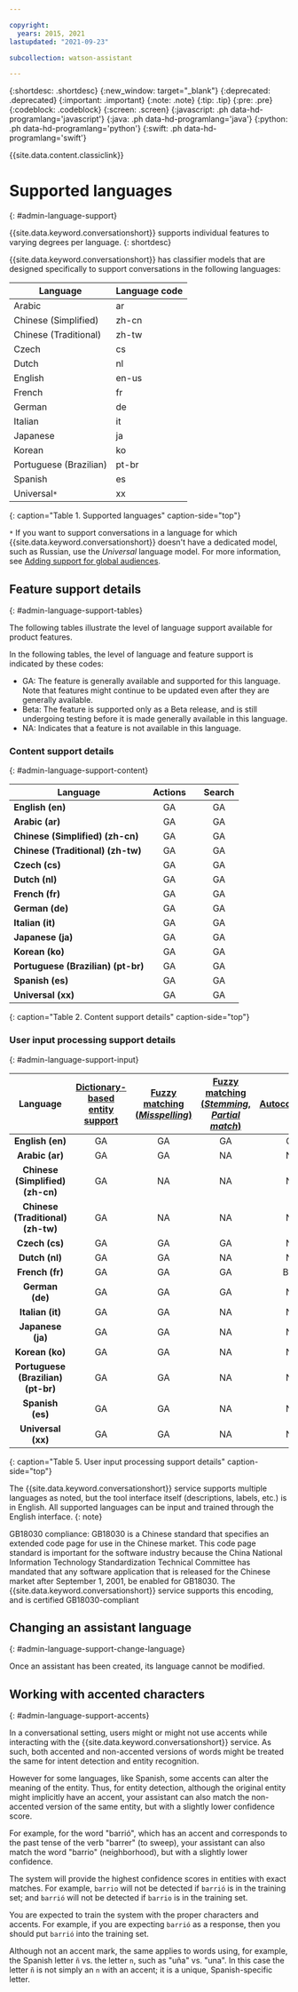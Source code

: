 ```yaml
---

copyright:
  years: 2015, 2021
lastupdated: "2021-09-23"

subcollection: watson-assistant

---
```


{:shortdesc: .shortdesc}
{:new_window: target="_blank"}
{:deprecated: .deprecated}
{:important: .important}
{:note: .note}
{:tip: .tip}
{:pre: .pre}
{:codeblock: .codeblock}
{:screen: .screen}
{:javascript: .ph data-hd-programlang='javascript'}
{:java: .ph data-hd-programlang='java'}
{:python: .ph data-hd-programlang='python'}
{:swift: .ph data-hd-programlang='swift'}

{{site.data.content.classiclink}}

# Supported languages
{: #admin-language-support}

{{site.data.keyword.conversationshort}} supports individual features to varying degrees per language.
{: shortdesc}

{{site.data.keyword.conversationshort}} has classifier models that are designed specifically to support conversations in the following languages:

| Language | Language code |
|----------|---------------|
| Arabic | ar |
| Chinese (Simplified) | zh-cn |
| Chinese (Traditional) | zh-tw |
| Czech | cs |
| Dutch | nl |
| English | en-us |
| French | fr |
| German | de |
| Italian | it |
| Japanese | ja |
| Korean | ko |
| Portuguese (Brazilian) | pt-br |
| Spanish | es |
| Universal`*` | xx |
{: caption="Table 1. Supported languages" caption-side="top"}

`*` If you want to support conversations in a language for which {{site.data.keyword.conversationshort}} doesn't have a dedicated model, such as Russian, use the *Universal* language model. For more information, see [Adding support for global audiences](/docs/assistant?topic=assistant-assistant-language).

## Feature support details
{: #admin-language-support-tables}

The following tables illustrate the level of language support available for product features.

In the following tables, the level of language and feature support is indicated by these codes:

- GA: The feature is generally available and supported for this language. Note that features might continue to be updated even after they are generally available.
- Beta: The feature is supported only as a Beta release, and is still undergoing testing before it is made generally available in this language.
- NA: Indicates that a feature is not available in this language.

### Content support details
{: #admin-language-support-content}

| Language | **Actions** | <!--**Dialog**--> | **Search** |
| --- |:---:|:---:|:---:|
| **English (en)**                   | GA | <!--GA--> | GA |
| **Arabic (ar)**                    | GA | <!--GA--> | GA |
| **Chinese (Simplified) (zh-cn)**   | GA | <!--GA--> | GA |
| **Chinese (Traditional) (zh-tw)**  | GA | <!--GA--> | GA |
| **Czech (cs)**                     | GA | <!--GA--> | GA |
| **Dutch (nl)**                     | GA | <!--GA--> | GA |
| **French (fr)**                    | GA | <!--GA--> | GA |
| **German (de)**                    | GA | <!--GA--> | GA |
| **Italian (it)**                   | GA | <!--GA--> | GA |
| **Japanese (ja)**                  | GA | <!--GA--> | GA |
| **Korean (ko)**                    | GA | <!--GA--> | GA |
| **Portuguese (Brazilian) (pt-br)** | GA | <!--GA--> | GA |
| **Spanish (es)**                   | GA | <!--GA--> | GA |
| **Universal (xx)**                 | GA | <!--GA--> | GA |
{: caption="Table 2. Content support details" caption-side="top"}

<!--### Intent feature support details
{: #admin-language-support-intents}

| Language | **[Content Catalog](/docs/assistant?topic=assistant-catalog)** | **[Irrelevance detection](/docs/assistant?topic=assistant-irrelevance-detection)** | **[Enhanced intent detection](/docs/assistant?topic=assistant-intent-detection)** |
|:---:|:---:|:---:|:---:|
| **English (en)**                   | GA | GA | GA |
| **Arabic (ar)**                    | GA (except Covid-19) | NA | NA |
| **Chinese (Simplified) (zh-cn)**   | NA | NA | NA |
| **Chinese (Traditional) (zh-tw)**  | NA | NA | NA |
| **Czech (cs)**                     | NA | NA | NA |
| **Dutch (nl)**                     | NA | NA | NA |
| **French (fr)**                    | GA | NA | NA |
| **German (de)**                    | GA (except Covid-19) | NA | NA |
| **Italian (it)**                   | GA (except Covid-19) | NA | NA |
| **Japanese (ja)**                  | GA (except Covid-19) | NA | NA |
| **Korean (ko)**                    | NA | NA | NA |
| **Portuguese (Brazilian) (pt-br)** | GA | NA | NA |
| **Spanish (es)**                   | GA | NA | NA |
| **Universal (xx)**                 | NA | GA | GA |
{: caption="Table 3. Intent feature support details" caption-side="top"}

### Recommendations feature support details continued
{: #admin-language-support-recommendations}

| Language | **[User example recommendations](/docs/assistant?topic=assistant-intent-recommendations#intent-recommendations-get-example-recommendations-task)** | **[Intent recommendations](/docs/assistant?topic=assistant-intent-recommendations#intent-recommendations-get-intent-recommendations-task)** |
|:---:|:---:|:---:|
| **English (en)**                   | GA | GA |
| **Arabic (ar)**                    | NA | NA |
| **Chinese (Simplified) (zh-cn)**   | NA | NA |
| **Chinese (Traditional) (zh-tw)**  | NA | NA |
| **Czech (cs)**                     | NA | NA |
| **Dutch (nl)**                     | NA | NA |
| **French (fr)**                    | NA | GA |
| **German (de)**                    | NA | GA |
| **Italian (it)**                   | NA | GA |
| **Japanese (ja)**                  | GA | NA |
| **Korean (ko)**                    | NA | NA |
| **Portuguese (Brazilian) (pt-br)** | NA | GA |
| **Spanish (es)**                   | NA | GA |
| **Universal (xx)**                 | NA | NA |
{: caption="Table 4. Recommendations feature support details continued" caption-side="top"}-->

### User input processing support details
{: #admin-language-support-input}

| Language | **[Dictionary-based entity support](/docs/assistant?topic=assistant-entities#entities-create-dictionary-based)** | **[Fuzzy matching (*Misspelling*)](/docs/assistant?topic=assistant-entities#entities-fuzzy-matching)** | **[Fuzzy matching (*Stemming*, *Partial match*)](/docs/assistant?topic=assistant-entities#entities-fuzzy-matching)** | **[Autocorrection](/docs/assistant?topic=assistant-dialog-runtime-spell-check)** |
|:---:|:---:|:---:|:---:|:---:|
| **English (en)**                   | GA | GA | GA | GA |
| **Arabic (ar)**                    | GA | GA | NA | NA |
| **Chinese (Simplified) (zh-cn)**   | GA | NA | NA | NA |
| **Chinese (Traditional) (zh-tw)**  | GA | NA | NA | NA |
| **Czech (cs)**                     | GA | GA | GA | NA |
| **Dutch (nl)**                     | GA | GA | NA | NA |
| **French (fr)**                    | GA | GA | GA | Beta |
| **German (de)**                    | GA | GA | GA | NA |
| **Italian (it)**                   | GA | GA | NA | NA |
| **Japanese (ja)**                  | GA | GA | NA | NA |
| **Korean (ko)**                    | GA | GA | NA | NA |
| **Portuguese (Brazilian) (pt-br)** | GA | GA | NA | NA |
| **Spanish (es)**                   | GA | GA | NA | NA |
| **Universal (xx)**                 | GA | GA | NA | NA |
{: caption="Table 5. User input processing support details" caption-side="top"}

<!--### Entity feature support details
{: #admin-language-support-entities}

| Language | **[Contextual entities](/docs/assistant?topic=assistant-entities#entities-create-annotation-based)** | **[Synonym recommendations](/docs/assistant?topic=assistant-entities#entities-create-dictionary-based)** |
|:---:|:---:|:---:|
| **English (en)**                   | GA | GA |
| **Arabic (ar)**                    | NA | NA |
| **Chinese (Simplified) (zh-cn)**   | NA | NA |
| **Chinese (Traditional) (zh-tw)**  | NA | NA |
| **Czech (cs)**                     | NA | NA |
| **Dutch (nl)**                     | NA | NA |
| **French (fr)**                    | Beta | GA |
| **German (de)**                    | NA | NA |
| **Italian (it)**                   | NA | NA |
| **Japanese (ja)**                  | NA | GA |
| **Korean (ko)**                    | NA | NA |
| **Portuguese (Brazilian) (pt-br)** | NA | NA |
| **Spanish (es)**                   | NA | GA |
| **Universal (xx)**                 | NA | NA |
{: caption="Table 6. Entity feature support details" caption-side="top"}-->

<!--### System entity feature support details
{: #admin-language-support-system-entities}

| Language | **[System entities](/docs/assistant?topic=assistant-system-entities)** | **[Legacy system entities](/docs/assistant?topic=assistant-legacy-system-entities)** |
|:---|:---:|:---:|
| **English (en)**                   | GA | Deprecated |
| **Arabic (ar)**                    | GA | Deprecated |
| **Chinese (Simplified) (zh-cn)**   | GA | Deprecated |
| **Chinese (Traditional) (zh-tw)**  | GA | Deprecated |
| **Czech (cs)**                     | GA | Deprecated |
| **Dutch (nl)**                     | GA | Deprecated |
| **French (fr)**                    | GA | Deprecated |
| **German (de)**                    | GA | Deprecated |
| **Italian (it)**                   | GA | Deprecated |
| **Japanese (ja)**                  | GA | Deprecated |
| **Korean (ko)**                    | GA | Deprecated |
| **Portuguese (Brazilian) (pt-br)** | GA | Deprecated |
| **Spanish (es)**                   | GA | Deprecated |
| **Universal (xx)**                 | GA | NA |
{: caption="Table 7. System entity feature support details" caption-side="top"}-->

The {{site.data.keyword.conversationshort}} service supports multiple languages as noted, but the tool interface itself (descriptions, labels, etc.) is in English. All supported languages can be input and trained through the English interface.
{: note}

GB18030 compliance: GB18030 is a Chinese standard that specifies an extended code page for use in the Chinese market. This code page standard is important for the software industry because the China National Information Technology Standardization Technical Committee has mandated that any software application that is released for the Chinese market after September 1, 2001, be enabled for GB18030. The {{site.data.keyword.conversationshort}} service supports this encoding, and is certified GB18030-compliant

## Changing an assistant language
{: #admin-language-support-change-language}

Once an assistant has been created, its language cannot be modified.

<!--## Configuring bidirectional languages
{: #admin-language-support-configure-bidirectional}

For bidirectional languages, such as Arabic, you can change your skill preferences.

1.  From your skill tile, click the *Actions* drop-down menu, and then select **Language Preferences**.

    This option is only available for skills that are configured to use a bidirectional language.
    {: note}

1.  Select from the following options for your skill:

    - **GUI Direction**: Specifies the layout direction of elements, such as buttons or menus, in the graphical user interface. Choose `LTR` (left-to-right) or `RTL` (right-to-left). If not specified, the tool follows the web browser GUI direction setting.
    - **Text Direction**: Specifies the direction of typed text. Choose `LTR` (left-to-right) or `RTL` (right-to-left), or select `Auto` which will automatically choose the text direction based on your system settings. The `None` option will display left-to-right text.
    - **Numeric Shaping**: Specifies which form of numerals to use when presenting regular digits. Choose from `Nominal`, `Arabic-Indic`, or `Arabic-European`. The `None` option will display Western numerals.
    - **Calendar Type**: Specifies how you choose filtering dates in the skill UI. Choose `Islamic-Civil`, `Islamic-Tabular`, `Islamic-Umm al-Qura`, or `Gregorian`.

    This setting is not reflected in the "Try it out" panel.
    {: note}

    ![Bidi options](images/bidi-options.png)

1.  Click the **X** to close the page. Your changes are saved automatically.-->

## Working with accented characters
{: #admin-language-support-accents}

In a conversational setting, users might or might not use accents while interacting with the {{site.data.keyword.conversationshort}} service. As such, both accented and non-accented versions of words might be treated the same for intent detection and entity recognition.

However for some languages, like Spanish, some accents can alter the meaning of the entity. Thus, for entity detection, although the original entity might implicitly have an accent, your assistant can also match the non-accented version of the same entity, but with a slightly lower confidence score.

For example, for the word "barrió", which has an accent and corresponds to the past tense of the verb "barrer" (to sweep), your assistant can also match the word "barrio" (neighborhood), but with a slightly lower confidence.

The system will provide the highest confidence scores in entities with exact matches. For example, `barrio` will not be detected if `barrió` is in the training set; and `barrió` will not be detected if `barrio` is in the training set.

You are expected to train the system with the proper characters and accents. For example, if you are expecting `barrió` as a response, then you should put `barrió` into the training set.

Although not an accent mark, the same applies to words using, for example, the Spanish letter `ñ` vs. the letter `n`, such as "uña" vs. "una". In this case the letter `ñ` is not simply an `n` with an accent; it is a unique, Spanish-specific letter.

<!--You can enable fuzzy matching if you think your customers will not use the appropriate accents, or misspell words (including, for example, putting a `n` instead of a `ñ`), or you can explicitly include them in the training examples.-->
